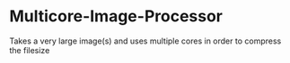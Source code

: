 # Multicore-Image-Processor
Takes a very large image(s) and uses multiple cores in order to compress the filesize

